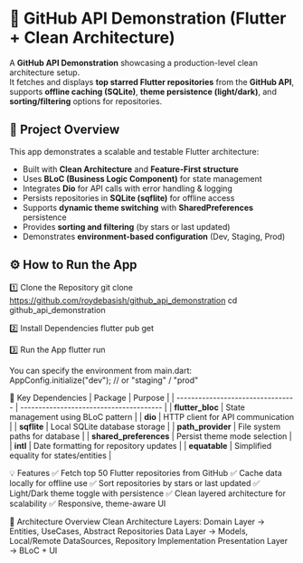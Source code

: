 # 🧩 GitHub API Demonstration (Flutter + Clean Architecture)

A **GitHub API Demonstration** showcasing a production-level clean architecture setup.  
It fetches and displays **top starred Flutter repositories** from the **GitHub API**,  
supports **offline caching (SQLite)**, **theme persistence (light/dark)**, and  
**sorting/filtering** options for repositories.


## 🚀 Project Overview

This app demonstrates a scalable and testable Flutter architecture:
- Built with **Clean Architecture** and **Feature-First structure**
- Uses **BLoC (Business Logic Component)** for state management
- Integrates **Dio** for API calls with error handling & logging
- Persists repositories in **SQLite (sqflite)** for offline access
- Supports **dynamic theme switching** with **SharedPreferences** persistence
- Provides **sorting and filtering** (by stars or last updated)
- Demonstrates **environment-based configuration** (Dev, Staging, Prod)


## ⚙️ How to Run the App

1️⃣ Clone the Repository
git clone https://github.com/roydebasish/github_api_demonstration
cd github_api_demonstration

2️⃣ Install Dependencies
flutter pub get

3️⃣ Run the App
flutter run

You can specify the environment from main.dart:
AppConfig.initialize("dev"); // or "staging" / "prod"

🧩 Key Dependencies
| Package                           | Purpose                                 |
| --------------------------------- | --------------------------------------- |
| **flutter_bloc**                  | State management using BLoC pattern     |
| **dio**                           | HTTP client for API communication       |
| **sqflite**                       | Local SQLite database storage           |
| **path_provider**                 | File system paths for database          |
| **shared_preferences**            | Persist theme mode selection            |
| **intl**                          | Date formatting for repository updates  |
| **equatable**                     | Simplified equality for states/entities |

💡 Features
✅ Fetch top 50 Flutter repositories from GitHub
✅ Cache data locally for offline use
✅ Sort repositories by stars or last updated
✅ Light/Dark theme toggle with persistence
✅ Clean layered architecture for scalability
✅ Responsive, theme-aware UI

🧠 Architecture Overview
Clean Architecture Layers:
  Domain Layer → Entities, UseCases, Abstract Repositories
  Data Layer → Models, Local/Remote DataSources, Repository Implementation
  Presentation Layer → BLoC + UI



